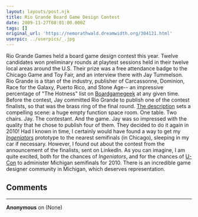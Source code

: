 ```yaml
---
layout: layouts/post.njk
title: Rio Grande Board Game Design Contest
date: 2009-11-27T08:01:00.000Z
tags: []
original_url: 'https://nemorathwald.dreamwidth.org/304121.html'
userpic: ../userpics/_.jpg
---
```

Rio Grande Games held a board game design contest this year. Twelve candidates won preliminary rounds at playtest sessions held in their twelve local areas around the U.S. Their prize was a free attendance badge to the Chicago Game and Toy Fair, and an interview there with Jay Tummelson. Rio Grande is a titan of the industry, publisher of Carcassonne, Dominion, Race for the Galaxy, Puerto Rico, and Stone Age-- an impressive percentage of "The Hotness" list on [Boardgamegeek](http://boardgamegeek.com/) at any given time. Before the contest, Jay committed Rio Grande to publish one of the contest finalists, so that was the brass ring of the final round. [The description](http://boardgamegeek.com/article/4242686#4242686) sets a compelling scene: a huge empty function space room. One table. Two chairs. Jay. The contestant. And the game. Jay was so impressed with the quality that he chose to publish four of them. They decided to do it again in 2010! Had I known in time, I certainly would have found a way to get my [_Ingeniators_](http://matt-arnold.livejournal.com/317943.html) prototype to the nearest semifinals (in Chicago), sleeping in my car if necessary. However, I found out about the contest from the announcement of the finalists, sent on LinkedIn. As you can imagine, I am quite excited, both for the chances of _Ingeniators_, and for the chances of [U-Con](http://www.ucon-gaming.org/) to administer Michigan semifinals for 2010. There is an incredible game designer community in Michigan, which deserves representation.

## Comments

---

**Anonymous** on (None)

